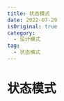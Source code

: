```yaml
---
title: 状态模式
date: 2022-07-29
isOriginal: true
category:
  - 设计模式
tag:
  - 状态模式
---
```


# 状态模式

<!-- more -->